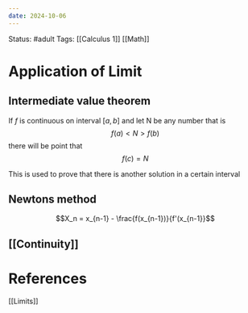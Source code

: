```yaml
---
date: 2024-10-06
---
```

Status: #adult 
Tags: [[Calculus 1]] [[Math]]
# Application of Limit

## Intermediate value theorem
If $f$ is continuous on interval $[a, b]$ and let N be any number that is
$$f(a) < N > f(b)$$
there will be point that
$$f(c) = N$$

This is used to prove that there is another solution in a certain interval

## Newtons method 
$$X_n = x_{n-1} - \frac{f(x_{n-1})}{f'(x_{n-1}}$$
## [[Continuity]]
# References
[[Limits]]